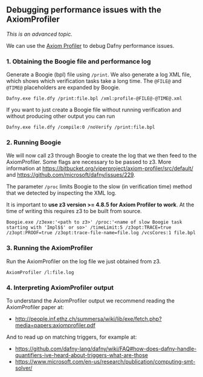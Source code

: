 ## Debugging performance issues with the AxiomProfiler

*This is an advanced topic.*

We can use the [Axiom Profiler](https://bitbucket.org/viperproject/axiom-profiler/) to debug Dafny performance issues. 

### 1. Obtaining the Boogie file and performance log

Generate a Boogie (bpl) file using `/print`. We also generate a log XML file, which shows which verification tasks take a long time. The `@FILE@` and `@TIME@` placeholders are expanded by Boogie.

    Dafny.exe file.dfy /print:file.bpl /xml:profile-@FILE@-@TIME@.xml

If you want to just create a Boogie file without running verification and without producing other output you can run

    Dafny.exe file.dfy /compile:0 /noVerify /print:file.bpl
 
### 2. Running Boogie
We will now call z3 through Boogie to create the log that we then feed to the AxiomProfiler. Some flags are necessary to be passed to z3. More information at https://bitbucket.org/viperproject/axiom-profiler/src/default/ and https://github.com/microsoft/dafny/issues/229.

The parameter `/proc` limits Boogie to the slow (in verification time) method that we detected by inspecting the XML log. 

It is important to **use z3 version >= 4.8.5 for Axiom Profiler to work**. At the time of writing this requires z3 to be built from source.

    Boogie.exe /z3exe:'<path to z3>' /proc:'<name of slow Boogie task starting with 'Impl$$' or so>' /timeLimit:5 /z3opt:TRACE=true /z3opt:PROOF=true /z3opt:trace-file-name=file.log /vcsCores:1 file.bpl
 
### 3. Running the AxiomProfiler

Run the AxiomProfiler on the log file we just obtained from z3.

    AxiomProfiler /l:file.log

### 4. Interpreting AxiomProfiler output

To understand the AxiomProfiler output we recommend reading the AxiomProfiler paper at:

* http://people.inf.ethz.ch/summersa/wiki/lib/exe/fetch.php?media=papers:axiomprofiler.pdf

And to read up on matching triggers, for example at:
* https://github.com/dafny-lang/dafny/wiki/FAQ#how-does-dafny-handle-quantifiers-ive-heard-about-triggers-what-are-those
* https://www.microsoft.com/en-us/research/publication/computing-smt-solver/